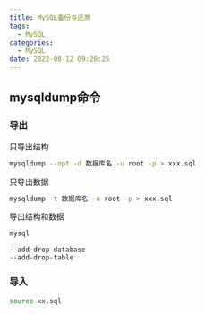 ```yaml
---
title: MySQL备份与还原
tags:
  - MySQL
categories:
  - MySQL
date: 2022-08-12 09:26:25
---
```


## mysqldump命令

### 导出

只导出结构

```bash
mysqldump --opt -d 数据库名 -u root -p > xxx.sql
```

只导出数据

```bash
mysqldump -t 数据库名 -u root -p > xxx.sql
```

导出结构和数据

```bash
mysql
```



```
--add-drop-database
--add-drop-table
```



### 导入

```bash
source xx.sql
```

